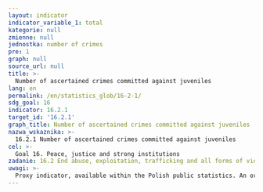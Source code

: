 ```yaml
---
layout: indicator
indicator_variable_1: total
kategorie: null
zmienne: null
jednostka: number of crimes
pre: 1
graph: null
source_url: null
title: >-
  Number of ascertained crimes committed against juveniles
lang: en
permalink: /en/statistics_glob/16-2-1/
sdg_goal: 16
indicator: 16.2.1
target_id: '16.2.1'
graph_title: Number of ascertained crimes committed against juveniles
nazwa_wskaznika: >-
  16.2.1 Number of ascertained crimes committed against juveniles
cel: >-
  Goal 16. Peace, justice and strong institutions
zadanie: 16.2 End abuse, exploitation, trafficking and all forms of violence against and torture of children
uwagi: >-
  Proxy indicator, available within the Polish public statistics. An original indicator, adopted by the UN for monitoring target 16.2 of the 2030 Agenda is 16.2.1 Proportion of children aged 1-17 years who experienced any physical punishment and/or psychological aggression by caregivers in the past month.
---
```

